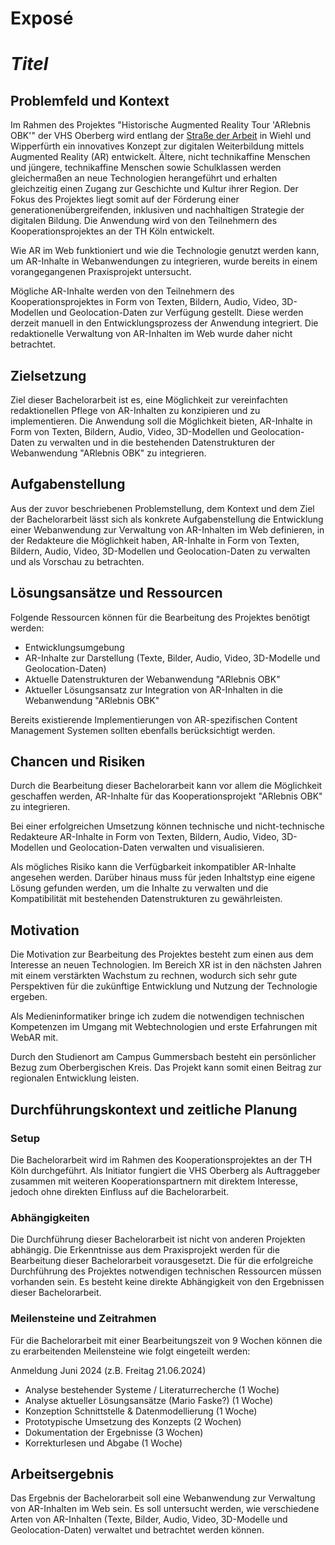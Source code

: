 # Exposé

# _Titel_

## Problemfeld und Kontext

Im Rahmen des Projektes "Historische Augmented Reality Tour 'ARlebnis OBK'" der VHS Oberberg wird entlang der [Straße der Arbeit][strasse-der-arbeit] in Wiehl und Wipperfürth ein innovatives Konzept zur digitalen Weiterbildung mittels Augmented Reality (AR) entwickelt. Ältere, nicht technikaffine Menschen und jüngere, technikaffine Menschen sowie Schulklassen werden gleichermaßen an neue Technologien herangeführt und erhalten gleichzeitig einen Zugang zur Geschichte und Kultur ihrer Region. Der Fokus des Projektes liegt somit auf der Förderung einer generationenübergreifenden, inklusiven und nachhaltigen Strategie der digitalen Bildung.
Die Anwendung wird von den Teilnehmern des Kooperationsprojektes an der TH Köln entwickelt.

Wie AR im Web funktioniert und wie die Technologie genutzt werden kann, um AR-Inhalte in Webanwendungen zu integrieren, wurde bereits in einem vorangegangenen Praxisprojekt untersucht.

Mögliche AR-Inhalte werden von den Teilnehmern des Kooperationsprojektes in Form von Texten, Bildern, Audio, Video, 3D-Modellen und Geolocation-Daten zur Verfügung gestellt. Diese werden derzeit manuell in den Entwicklungsprozess der Anwendung integriert. Die redaktionelle Verwaltung von AR-Inhalten im Web wurde daher nicht betrachtet.

## Zielsetzung

Ziel dieser Bachelorarbeit ist es, eine Möglichkeit zur vereinfachten redaktionellen Pflege von AR-Inhalten zu konzipieren und zu implementieren. Die Anwendung soll die Möglichkeit bieten, AR-Inhalte in Form von Texten, Bildern, Audio, Video, 3D-Modellen und Geolocation-Daten zu verwalten und in die bestehenden Datenstrukturen der Webanwendung "ARlebnis OBK" zu integrieren.

## Aufgabenstellung

Aus der zuvor beschriebenen Problemstellung, dem Kontext und dem Ziel der Bachelorarbeit lässt sich als konkrete Aufgabenstellung die Entwicklung einer Webanwendung zur Verwaltung von AR-Inhalten im Web definieren, in der Redakteure die Möglichkeit haben, AR-Inhalte in Form von Texten, Bildern, Audio, Video, 3D-Modellen und Geolocation-Daten zu verwalten und als Vorschau zu betrachten.

## Lösungsansätze und Ressourcen

Folgende Ressourcen können für die Bearbeitung des Projektes benötigt werden:

- Entwicklungsumgebung
- AR-Inhalte zur Darstellung (Texte, Bilder, Audio, Video, 3D-Modelle und Geolocation-Daten)
- Aktuelle Datenstrukturen der Webanwendung "ARlebnis OBK"
- Aktueller Lösungsansatz zur Integration von AR-Inhalten in die Webanwendung "ARlebnis OBK"

Bereits existierende Implementierungen von AR-spezifischen Content Management Systemen sollten ebenfalls berücksichtigt werden.

## Chancen und Risiken

Durch die Bearbeitung dieser Bachelorarbeit kann vor allem die Möglichkeit geschaffen werden, AR-Inhalte für das Kooperationsprojekt "ARlebnis OBK" zu integrieren.

Bei einer erfolgreichen Umsetzung können technische und nicht-technische Redakteure AR-Inhalte in Form von Texten, Bildern, Audio, Video, 3D-Modellen und Geolocation-Daten verwalten und visualisieren.

Als mögliches Risiko kann die Verfügbarkeit inkompatibler AR-Inhalte angesehen werden. Darüber hinaus muss für jeden Inhaltstyp eine eigene Lösung gefunden werden, um die Inhalte zu verwalten und die Kompatibilität mit bestehenden Datenstrukturen zu gewährleisten. 

## Motivation

Die Motivation zur Bearbeitung des Projektes besteht zum einen aus dem Interesse an neuen Technologien. Im Bereich XR ist in den nächsten Jahren mit einem verstärkten Wachstum zu rechnen, wodurch sich sehr gute Perspektiven für die zukünftige Entwicklung und Nutzung der Technologie ergeben.

Als Medieninformatiker bringe ich zudem die notwendigen technischen Kompetenzen im Umgang mit Webtechnologien und erste Erfahrungen mit WebAR mit.

Durch den Studienort am Campus Gummersbach besteht ein persönlicher Bezug zum Oberbergischen Kreis. Das Projekt kann somit einen Beitrag zur regionalen Entwicklung leisten.

## Durchführungskontext und zeitliche Planung

### Setup

Die Bachelorarbeit wird im Rahmen des Kooperationsprojektes an der TH Köln durchgeführt. Als Initiator fungiert die VHS Oberberg als Auftraggeber zusammen mit weiteren Kooperationspartnern mit direktem Interesse, jedoch ohne direkten Einfluss auf die Bachelorarbeit.

### Abhängigkeiten

Die Durchführung dieser Bachelorarbeit ist nicht von anderen Projekten abhängig. Die Erkenntnisse aus dem Praxisprojekt werden für die Bearbeitung dieser Bachelorarbeit vorausgesetzt. Die für die erfolgreiche Durchführung des Projektes notwendigen technischen Ressourcen müssen vorhanden sein. Es besteht keine direkte Abhängigkeit von den Ergebnissen dieser Bachelorarbeit.

### Meilensteine und Zeitrahmen

Für die Bachelorarbeit mit einer Bearbeitungszeit von 9 Wochen können die zu erarbeitenden Meilensteine wie folgt eingeteilt werden:

Anmeldung Juni 2024 (z.B. Freitag 21.06.2024)
- Analyse bestehender Systeme / Literaturrecherche (1 Woche)
- Analyse aktueller Lösungsansätze (Mario Faske?) (1 Woche)
- Konzeption Schnittstelle & Datenmodellierung (1 Woche)
- Prototypische Umsetzung des Konzepts (2 Wochen)
- Dokumentation der Ergebnisse (3 Wochen)
- Korrekturlesen und Abgabe (1 Woche)


## Arbeitsergebnis

Das Ergebnis der Bachelorarbeit soll eine Webanwendung zur Verwaltung von AR-Inhalten im Web sein. Es soll untersucht werden, wie verschiedene Arten von AR-Inhalten (Texte, Bilder, Audio, Video, 3D-Modelle und Geolocation-Daten) verwaltet und betrachtet werden können.

<!-- Sources -->

[strasse-der-arbeit]: https://www.ich-geh-wandern.de/stra%C3%9Fe-der-arbeit-bergisches-land
